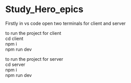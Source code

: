 # Study_Hero_epics

Firstly in vs code open two terminals for client and server<br>

to run the project for client <br>
cd client <br>
npm i <br>
npm run dev <br>

to run the project for server <br>
cd server <br>
npm i <br>
npm run dev <br>
